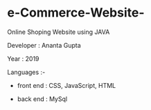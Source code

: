 # e-Commerce-Website-
Online Shoping Website using JAVA

Developer : Ananta Gupta

Year : 2019

Languages :-

* front end : CSS, JavaScript, HTML

* back end : MySql
